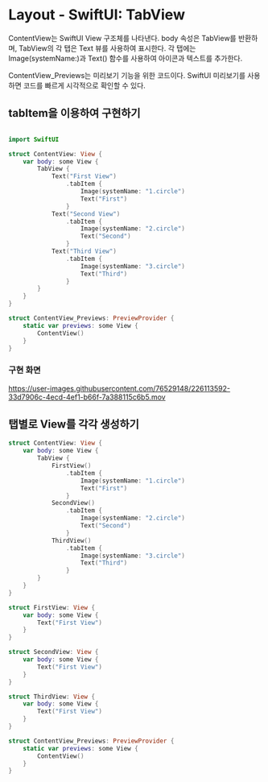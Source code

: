 # Layout - SwiftUI: TabView

ContentView는 SwiftUI View 구조체를 나타낸다. body 속성은 TabView를 반환하며, TabView의 각 탭은 Text 뷰를 사용하여 표시한다. 
각 탭에는 Image(systemName:)과 Text() 함수를 사용하여 아이콘과 텍스트를 추가한다.

ContentView_Previews는 미리보기 기능을 위한 코드이다. SwiftUI 미리보기를 사용하면 코드를 빠르게 시각적으로 확인할 수 있다.

## tabItem을 이용하여 구현하기
```swift

import SwiftUI

struct ContentView: View {
    var body: some View {
        TabView {
            Text("First View")
                .tabItem {
                    Image(systemName: "1.circle")
                    Text("First")
                }
            Text("Second View")
                .tabItem {
                    Image(systemName: "2.circle")
                    Text("Second")
                }
            Text("Third View")
                .tabItem {
                    Image(systemName: "3.circle")
                    Text("Third")
                }
        }
    }
}

struct ContentView_Previews: PreviewProvider {
    static var previews: some View {
        ContentView()
    }
}

```


### 구현 화면
https://user-images.githubusercontent.com/76529148/226113592-33d7906c-4ecd-4ef1-b66f-7a388115c6b5.mov


## 탭별로 View를 각각 생성하기

```swift
struct ContentView: View {
    var body: some View {
        TabView {
            FirstView()
                .tabItem {
                    Image(systemName: "1.circle")
                    Text("First")
                }
            SecondView()
                .tabItem {
                    Image(systemName: "2.circle")
                    Text("Second")
                }
            ThirdView()
                .tabItem {
                    Image(systemName: "3.circle")
                    Text("Third")
                }
        }
    }
}

struct FirstView: View {
    var body: some View {
        Text("First View")
    }
}

struct SecondView: View {
    var body: some View {
        Text("First View")
    }
}

struct ThirdView: View {
    var body: some View {
        Text("First View")
    }
}

struct ContentView_Previews: PreviewProvider {
    static var previews: some View {
        ContentView()
    }
}
```
